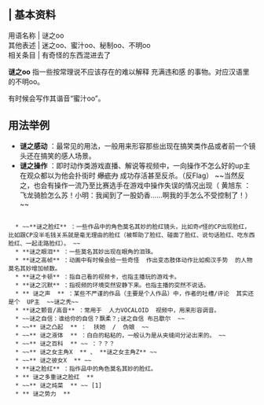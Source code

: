 |  **基本资料**  
---  
用语名称  |  谜之oo   
其他表述  |  迷之oo、蜜汁oo、秘制oo、不明oo   
相关条目  |  有奇怪的东西混进去了   
  
**谜之oo** 指一些按常理说不应该存在的难以解释  充满违和感  的事物。对应汉语里的不明oo。

有时候会写作其谐音“蜜汁oo”。

##  用法举例

  * **谜之感动** ：最常见的用法，一般用来形容那些出现在搞笑类作品或者前一个镜头还在搞笑的感人场景。 
  * **谜之操作** ：即时动作类游戏直播、解说等视频中，一向操作不怎么好的up主在观众都以为他会扑街时 ~~爆底力~~ 成功存活甚至反杀。（反Flag） ~~当然反之，也会有操作一流乃至比赛选手在游戏中操作失误的情况出现（ 黄旭东  ：飞龙骑脸怎么苏！小明：我闻到了一股奶香……啊我的手怎么不受控制了！） ~~
~~~~

  * ~~**谜之脸红** ：一些作品中的角色莫名其妙的脸红镜头，比如奇♂怪的CP出现脸红，比如跟CP没半毛钱关系就是毫无理由的脸红（被帮助了脸红、碰面了脸红、说句话脸红、吃东西脸红、一起走路脸红）。 ~~
  * **谜之眼泪** ：一些莫名其妙出现在眼角的泪珠。 
  * **谜之高帧** ：动画中有时候会给一些奇怪  作出变态肢体动作比如痴汉手势  的人物莫名其妙增加帧数。 
  * **谜之卡顿** ：指自己看的视频卡，也指主播玩的游戏卡。 
  * **谜之沉默** ：指视频的环境突然安静下来。也指主播的突然不说话。 
  * ** 谜之声  ** ：某些不严谨的作品（主要是个人作品）中，作者的吐槽/评论  其实还是个  UP主  ~~谜之秃~~
  * **谜之颤音/高音** ：常用于  人力VOCALOID  视频中，用来形容调音。 
  * ~~谜之自信：谁给你的自信？飘柔？;谜之自信 布吕歇尔  ~~
  * ~~** 谜之凸起  ** ：  扶她  /  伪娘  ~~
  * ~~** 谜之液体  ** ：白白的粘粘的，一般认为是从夹缝间分泌出来的。 ~~
  * ~~** 谜之百科  ** ~~ ：？？？ 
  * ~~** 谜之女主角X  ** 、 **谜之女主角Z** ~~
  * ~~** 谜之彼女X  ** ~~
  * **谜之脸红** ：指作品中的角色莫名其妙的脸红。 
  * ** 谜之多重谜之脸红  **
  * ~~** 谜之炖菜  ** ~~ [1] 
  * ** 谜之势力  **